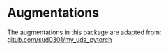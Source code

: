 # Augmentations 

The augmentations in this package are adapted from: [gitub.com/sud0301/my_uda_pytorch](https://github.com/sud0301/my_uda_pytorch)



